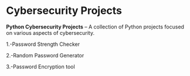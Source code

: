 
# Cybersecurity Projects

**Python Cybersecurity Projects** – A collection of Python projects focused on various aspects of cybersecurity. 

1.-Password Strength Checker

2.-Random Password Generator

3.-Password Encryption tool
